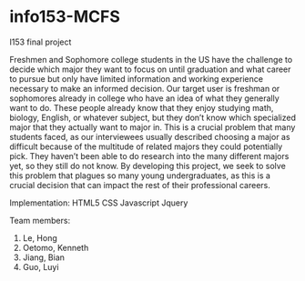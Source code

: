 info153-MCFS
============

I153 final project

Freshmen and Sophomore college students in the US have the challenge to decide which major they want 
to focus on until graduation and what career to pursue but only have limited information and working 
experience necessary to make an informed decision. Our target user is freshman or sophomores already 
in college who have an idea of what they generally want to do. These people already know that they 
enjoy studying math, biology, English, or whatever subject, but they don’t know which specialized major
that they actually want to major in. This is a crucial problem that many students faced, as our interviewees
usually described choosing a major as difficult because of the multitude of related majors they could 
potentially pick. They haven’t been able to do research into the many different majors yet, so they 
still do not know. By developing this project, we seek to solve this problem that plagues so many young
undergraduates, as this is a crucial decision that can impact the rest of their professional careers. 

Implementation: 
HTML5
CSS
Javascript
Jquery

Team members:
1.	Le, Hong
2.	Oetomo, Kenneth
3.	Jiang, Bian
4.	Guo, Luyi
